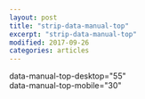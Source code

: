 ```yaml
---
layout: post
title: "strip-data-manual-top"
excerpt: "strip-data-manual-top"
modified: 2017-09-26
categories: articles
---
```

data-manual-top-desktop="55" <br>
data-manual-top-mobile="30" <br>
<div class="apester-strip" is-mobile-only="false" data-manual-top-desktop="55" data-manual-top-mobile="30" data-channel-tokens="574dc6c256ebacd453bb69ba" item-shape="square"
   item-size="medium" item-text-color="white" item-has-shadow="true" strip-background="white"></div>
<script async src="https://static.apester.com/js/sdk/latest/apester-sdk.js"></script>
